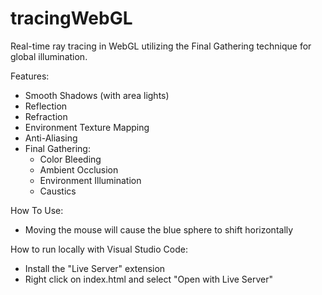 # tracingWebGL

Real-time ray tracing in WebGL utilizing the Final Gathering technique for global illumination.

Features:

- Smooth Shadows (with area lights)
- Reflection
- Refraction
- Environment Texture Mapping
- Anti-Aliasing
- Final Gathering:
  - Color Bleeding
  - Ambient Occlusion
  - Environment Illumination
  - Caustics

How To Use:

- Moving the mouse will cause the blue sphere to shift horizontally
 
How to run locally with Visual Studio Code:

- Install the "Live Server" extension
- Right click on index.html and select "Open with Live Server"
